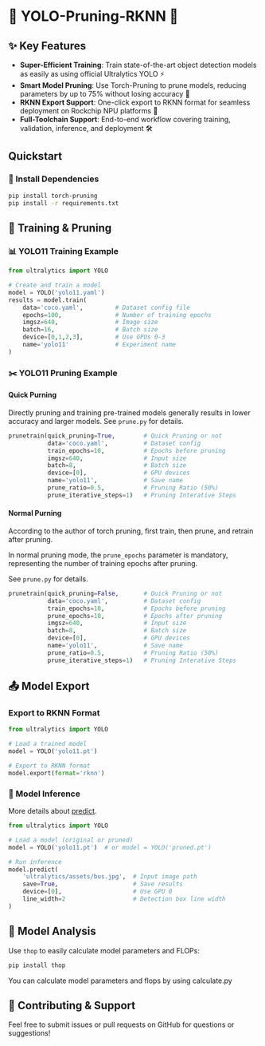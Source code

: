 # 🚀 YOLO-Pruning-RKNN 🚀

## ✨ Key Features
- **Super-Efficient Training**: Train state-of-the-art object detection models as easily as using official Ultralytics YOLO ⚡
- **Smart Model Pruning**: Use Torch-Pruning to prune models, reducing parameters by up to ​75% without losing accuracy 🎯
- **RKNN Export Support**: One-click export to RKNN format for seamless deployment on Rockchip NPU platforms 🚀
- **Full-Toolchain Support**: End-to-end workflow covering training, validation, inference, and deployment 🛠️

## Quickstart
### 🔧 Install Dependencies
```bash
pip install torch-pruning 
pip install -r requirements.txt
```
## 🚂 Training & Pruning
### 📊 YOLO11 Training Example
```python
from ultralytics import YOLO

# Create and train a model
model = YOLO('yolo11.yaml')
results = model.train(
    data='coco.yaml',         # Dataset config file
    epochs=100,               # Number of training epochs
    imgsz=640,                # Image size
    batch=16,                 # Batch size
    device=[0,1,2,3],         # Use GPUs 0-3
    name='yolo11'             # Experiment name
)
```
### ✂️ YOLO11 Pruning Example

#### Quick Purning

Directly pruning and training pre-trained models generally results in lower accuracy and larger models. See `prune.py` for details.

```python
prunetrain(quick_pruning=True,        # Quick Pruning or not
           data='coco.yaml',          # Dataset config
           train_epochs=10,           # Epochs before pruning
           imgsz=640,                 # Input size
           batch=8,                   # Batch size
           device=[0],                # GPU devices
           name='yolo11',             # Save name
           prune_ratio=0.5,           # Pruning Ratio (50%)
           prune_iterative_steps=1)   # Pruning Interative Steps
```

#### Normal Purning

According to the author of torch pruning, first train, then prune, and retrain after pruning.

In normal pruning mode, the `prune_epochs` parameter is mandatory, representing the number of training epochs after pruning. 

See `prune.py` for details.

```python
prunetrain(quick_pruning=False,       # Quick Pruning or not
           data='coco.yaml',          # Dataset config
           train_epochs=10,           # Epochs before pruning
           prune_epochs=10,           # Epochs after pruning 
           imgsz=640,                 # Input size
           batch=8,                   # Batch size
           device=[0],                # GPU devices
           name='yolo11',             # Save name
           prune_ratio=0.5,           # Pruning Ratio (50%)
           prune_iterative_steps=1)   # Pruning Interative Steps
```

## 📤 Model Export

### Export to RKNN Format
```python
from ultralytics import YOLO

# Load a trained model
model = YOLO('yolo11.pt')

# Export to RKNN format
model.export(format='rknn')
```

### 🔮 Model Inference

More details about [predict](https://docs.ultralytics.com/modes/predict/).
```python
from ultralytics import YOLO

# Load a model (original or pruned)
model = YOLO('yolo11.pt')  # or model = YOLO('pruned.pt')

# Run inference
model.predict(
    'ultralytics/assets/bus.jpg',  # Input image path
    save=True,                     # Save results
    device=[0],                    # Use GPU 0
    line_width=2                   # Detection box line width
)
```

## 🔢 Model Analysis
Use `thop` to easily calculate model parameters and FLOPs:
```bash
pip install thop
```
You can calculate model parameters and flops by using calculate.py

## 🤝 Contributing & Support
Feel free to submit issues or pull requests on GitHub for questions or suggestions!
